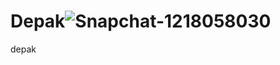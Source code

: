 # Depak![Snapchat-1218058030](https://github.com/Dkpatel024/Depak/assets/139549146/616308d4-cf3d-4fdf-9a6b-d7e78c58f53e)
depak
